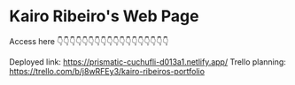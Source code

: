 
<h1>Kairo Ribeiro's Web Page</h1>

Access here 
👇👇👇👇👇👇👇👇👇👇👇👇👇👇👇👇👇👇

Deployed link: https://prismatic-cuchufli-d013a1.netlify.app/
Trello planning: https://trello.com/b/j8wRFEy3/kairo-ribeiros-portfolio







